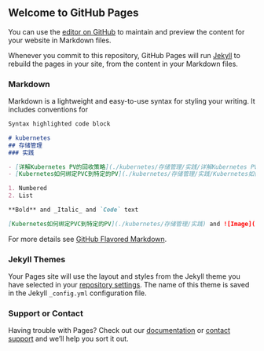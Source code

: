## Welcome to GitHub Pages

You can use the [editor on GitHub](https://github.com/stewart-yu/cloudnative.io/edit/main/README.md) to maintain and preview the content for your website in Markdown files.

Whenever you commit to this repository, GitHub Pages will run [Jekyll](https://jekyllrb.com/) to rebuild the pages in your site, from the content in your Markdown files.

### Markdown

Markdown is a lightweight and easy-to-use syntax for styling your writing. It includes conventions for

```markdown
Syntax highlighted code block

# kubernetes
## 存储管理
### 实践

- [详解Kubernetes PV的回收策略](./kubernetes/存储管理/实践/详解Kubernetes PV的回收策略.md)
- [Kubernetes如何绑定PVC到特定的PV](./kubernetes/存储管理/实践/Kubernetes如何绑定PVC到特定的PV.md)

1. Numbered
2. List

**Bold** and _Italic_ and `Code` text

[Kubernetes如何绑定PVC到特定的PV](./kubernetes/存储管理/实践) and ![Image](src)
```

For more details see [GitHub Flavored Markdown](https://guides.github.com/features/mastering-markdown/).

### Jekyll Themes

Your Pages site will use the layout and styles from the Jekyll theme you have selected in your [repository settings](https://github.com/stewart-yu/cloudnative.io/settings/pages). The name of this theme is saved in the Jekyll `_config.yml` configuration file.

### Support or Contact

Having trouble with Pages? Check out our [documentation](https://docs.github.com/categories/github-pages-basics/) or [contact support](https://support.github.com/contact) and we’ll help you sort it out.
